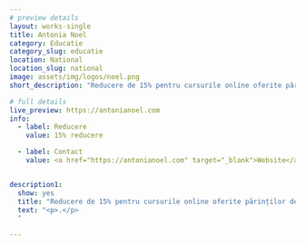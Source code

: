 ```yaml
---
# preview details
layout: works-single
title: Antonia Noel
category: Educatie
category_slug: educatie
location: National
location_slug: national
image: assets/img/logos/noel.png
short_description: "Reducere de 15% pentru cursurile online oferite părinților de către autoarea metodei de Comunicare Relatională."

# full details
live_preview: https://antonianoel.com
info:
  - label: Reducere
    value: 15% reducere

  - label: Contact
    value: <a href="https://antonianoel.com" target="_blank">Website</a>


description1:
  show: yes
  title: "Reducere de 15% pentru cursurile online oferite părinților de către autoarea metodei de Comunicare Relatională, utilizând codul 15comunicarerelationalasrb. "
  text: "<p>.</p>
  "

---
```


